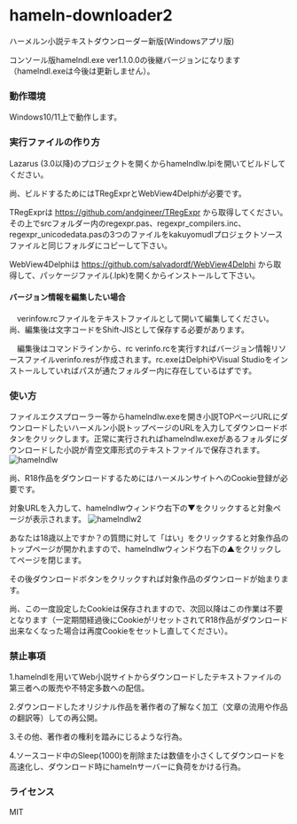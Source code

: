 # hameln-downloader2
ハーメルン小説テキストダウンローダー新版(Windowsアプリ版)

コンソール版hamelndl.exe ver1.1.0.0の後継バージョンになります（hamelndl.exeは今後は更新しません）。


### 動作環境
Windows10/11上で動作します。

### 実行ファイルの作り方

Lazarus (3.0以降)のプロジェクトを開くからhamelndlw.lpiを開いてビルドしてください。

尚、ビルドするためにはTRegExprとWebView4Delphiが必要です。

TRegExprは https://github.com/andgineer/TRegExpr から取得してください。その上でsrcフォルダー内のregexpr.pas、regexpr_compilers.inc、regexpr_unicodedata.pasの3つのファイルをkakuyomudlプロジェクトソースファイルと同じフォルダにコピーして下さい。

WebView4Delphiは https://github.com/salvadordf/WebView4Delphi から取得して、パッケージファイル(.lpk)を開くからインストールして下さい。


#### バージョン情報を編集したい場合
　verinfow.rcファイルをテキストファイルとして開いて編集してください。尚、編集後は文字コードをShift-JISとして保存する必要があります。

　編集後はコマンドラインから、rc verinfo.rcを実行すればバージョン情報リソースファイルverinfo.resが作成されます。rc.exeはDelphiやVisual Studioをインストールしていればパスが通たフォルダー内に存在しているはずです。


### 使い方
ファイルエクスプローラー等からhamelndlw.exeを開き小説TOPページURLにダウンロードしたいハーメルン小説トップページのURLを入力してダウンロードボタンをクリックします。正常に実行されればhamelndlw.exeがあるフォルダにダウンロードした小説が青空文庫形式のテキストファイルで保存されます。
![hamelndlw](https://github.com/user-attachments/assets/bfb6ce3e-51d8-42e6-a69d-fc21af4c8880)


尚、R18作品をダウンロードするためにはハーメルンサイトへのCookie登録が必要です。

対象URLを入力して、hamelndlwウィンドウ右下の▼をクリックすると対象ページが表示されます。
![hamelndlw2](https://github.com/user-attachments/assets/8ac832a7-e30d-4bda-858d-4729fab3aef4)


あなたは18歳以上ですか？の質問に対して「はい」をクリックすると対象作品のトップページが開かれますので、hamelndlwウィンドウ右下の▲をクリックしてページを閉じます。

その後ダウンロードボタンをクリックすれば対象作品のダウンロードが始まります。

尚、この一度設定したCookieは保存されますので、次回以降はこの作業は不要となります（一定期間経過後にCookieがリセットされてR18作品がダウンロード出来なくなった場合は再度Cookieをセットし直してください）。



### 禁止事項
1.hamelndlを用いてWeb小説サイトからダウンロードしたテキストファイルの第三者への販売や不特定多数への配信。 

2.ダウンロードしたオリジナル作品を著作者の了解なく加工（文章の流用や作品の翻訳等）しての再公開。 

3.その他、著作者の権利を踏みにじるような行為。 

4.ソースコード中のSleep(1000)を削除または数値を小さくしてダウンロードを高速化し、ダウンロード時にhamelnサーバーに負荷をかける行為。


### ライセンス
MIT
